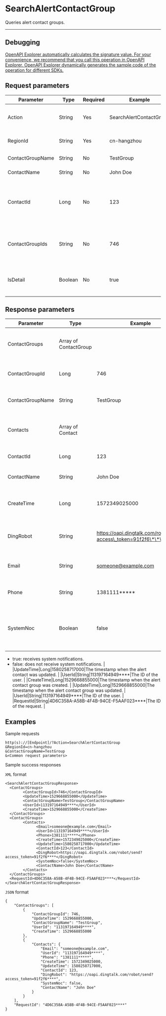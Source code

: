 # SearchAlertContactGroup

Queries alert contact groups.

************

## Debugging

[OpenAPI Explorer automatically calculates the signature value. For your convenience, we recommend that you call this operation in OpenAPI Explorer. OpenAPI Explorer dynamically generates the sample code of the operation for different SDKs.](https://api.aliyun.com/#product=ARMS&api=SearchAlertContactGroup&type=RPC&version=2019-08-08)

## Request parameters

|Parameter|Type|Required|Example|Description|
|---------|----|--------|-------|-----------|
|Action|String|Yes|SearchAlertContactGroup|The operation that you want to perform. Set the value to `SearchAlertContactGroup`. |
|RegionId|String|Yes|cn-hangzhou|The ID of the region. Default value: `cn-hangzhou`. |
|ContactGroupName|String|No|TestGroup|The name of the alert contact group. |
|ContactName|String|No|John Doe|The name of the alert contact. |
|ContactId|Long|No|123|The ID of the alert contact. You can call the SearchAlertContact operation to query the contact IDs. For more information, see [SearchAlertContact](~~130703~~). |
|ContactGroupIds|String|No|746|The ID of the alert contact group. You can query multiple alert contact groups at a time. Separate multiple group IDs with commas \(,\). |
|IsDetail|Boolean|No|true|Specifies whether to return all the alert contacts in the queried alert contact group. Default value: false. |

## Response parameters

|Parameter|Type|Example|Description|
|---------|----|-------|-----------|
|ContactGroups|Array of ContactGroup| |The information about the alert contact groups. |
|ContactGroupId|Long|746|The ID of the alert contact group. |
|ContactGroupName|String|TestGroup|The name of the alert contact group. |
|Contacts|Array of Contact| |The information about the alert contacts. |
|ContactId|Long|123|The ID of the alert contact. |
|ContactName|String|John Doe|The name of the alert contact. |
|CreateTime|Long|1572349025000|The timestamp when the alert contact was created. |
|DingRobot|String|https://oapi.dingtalk.com/robot/send?access\_token=91f2f6\*\*\*\*|The webhook URL of the DingTalk chatbot. |
|Email|String|someone@example.com|The email address of the alert contact. |
|Phone|String|1381111\*\*\*\*\*|The mobile number of the alert contact. |
|SystemNoc|Boolean|false|Indicates whether the alert contact receives system notifications. Valid values:

 -   true: receives system notifications.
-   false: does not receive system notifications. |
|UpdateTime|Long|1580258717000|The timestamp when the alert contact was updated. |
|UserId|String|113197164949\*\*\*\*|The ID of the user. |
|CreateTime|Long|1529668855000|The timestamp when the alert contact group was created. |
|UpdateTime|Long|1529668855000|The timestamp when the alert contact group was updated. |
|UserId|String|113197164949\*\*\*\*|The ID of the user. |
|RequestId|String|4D6C358A-A58B-4F4B-94CE-F5AAF023\*\*\*\*|The ID of the request. |

## Examples

Sample requests

```
http(s)://[Endpoint]/?Action=SearchAlertContactGroup
&RegionId=cn-hangzhou
&ContactGroupName=TestGroup
&<Common request parameters>
```

Sample success responses

`XML` format

```
<SearchAlertContactGroupResponse>
  <ContactGroups>
        <ContactGroupId>746</ContactGroupId>
        <UpdateTime>1529668855000</UpdateTime>
        <ContactGroupName>TestGroup</ContactGroupName>
        <UserId>113197164949****</UserId>
        <CreateTime>1529668855000</CreateTime>
  </ContactGroups>
  <ContactGroups>
        <Contacts>
              <Email>someone@example.com</Email>
              <UserId>113197164949****</UserId>
              <Phone>1381111*****</Phone>
              <CreateTime>1572349025000</CreateTime>
              <UpdateTime>1580258717000</UpdateTime>
              <ContactId>123</ContactId>
              <DingRobot>https://oapi.dingtalk.com/robot/send?access_token=91f2f6****</DingRobot>
              <SystemNoc>false</SystemNoc>
              <ContactName>John Doe</ContactName>
        </Contacts>
  </ContactGroups>
  <RequestId>4D6C358A-A58B-4F4B-94CE-F5AAF023****</RequestId>
</SearchAlertContactGroupResponse>
```

`JSON` format

```
{
    "ContactGroups": [
        {
            "ContactGroupId": 746,
            "UpdateTime": 1529668855000,
            "ContactGroupName": "TestGroup",
            "UserId": "113197164949****",
            "CreateTime": 1529668855000
        },
        {
            "Contacts": {
                "Email": "someone@example.com",
                "UserId": "113197164949****",
                "Phone": "1381111*****",
                "CreateTime": 1572349025000,
                "UpdateTime": 1580258717000,
                "ContactId": 123,
                "DingRobot": "https://oapi.dingtalk.com/robot/send?access_token=91f2f6****",
                "SystemNoc": false,
                "ContactName": "John Doe"
            }
        }
    ],
    "RequestId": "4D6C358A-A58B-4F4B-94CE-F5AAF023****"
}
```

